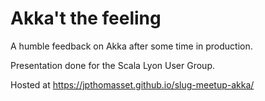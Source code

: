 # Akka't the feeling

A humble feedback on Akka after some time in production.

Presentation done for the Scala Lyon User Group.

Hosted at https://jpthomasset.github.io/slug-meetup-akka/

